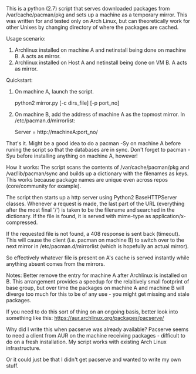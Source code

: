 This is a python (2.7) script that serves downloaded packages from /var/cache/pacman/pkg and sets up a machine as a
temporary mirror. This was written for and tested only on Arch Linux, but can theoretically work for other Unixes
by changing directory of where the packages are cached.

Usage scenario:

1. Archlinux installed on machine A and netinstall being done on machine B. A acts as mirror.
2. Archlinux installed on Host A and netinstall being done on VM B. A acts as mirror.

Quickstart:

1. On machine A, launch the script.

    python2 mirror.py [-c dirs_file] [-p port_no]

2. On machine B, add the address of machine A as the topmost mirror. In /etc/pacman.d/mirrorlist:

    Server = http://machineA:port_no/

That's it. Might be a good idea to do a pacman -Sy on machine A before runing the script so that the databases are
in sync. Don't forget to pacman -Syu before installing anything on machine A, however!

How it works:
The script scans the contents of /var/cache/pacman/pkg and /var/lib/pacman/sync and builds up a dictionary with
the filenames as keys. This works because package names are unique even across repos (core/community for example).

The script then starts up a http server using Python2 BaseHTTPServer classes. Whenever a request is made, the 
last part of the URL (everything after the most final '/') is taken to be the filename and searched in the dictionary.
If the file is found, it is served with mime-type as application/x-compressed.

If the requested file is not found, a 408 response is sent back (timeout). This will cause the client (i.e. pacman on 
machine B) to switch over to the next mirror in /etc/pacman.d/mirrorlist (which is hopefully an actual mirror).

So effectively whatever file is present on A's cache is served instantly while anything absent comes from the mirrors.

Notes:
Better remove the entry for machine A after Archlinux is installed on B. This arrangement provides a speedup for the 
relaitively small footprint of base group, but over time the packages on machine A and machine B will diverge too
much for this to be of any use - you might get missing and stale packages.

If you need to do this sort of thing on an ongoing basis, better look into something like this:
https://aur.archlinux.org/packages/pacserve/

Why did I write this when pacserve was already available? Pacserve seems to need a client from AUR on the
machine receiving packages - difficult to do on a fresh installation. My script works with existing Arch Linux
infrastructure.

Or it could just be that I didn't get pacserve and wanted to write my own stuff.
